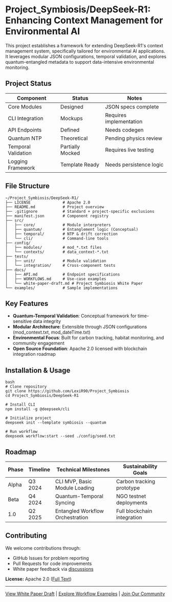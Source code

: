 # Project_Symbiosis/DeepSeek-R1: Enhancing Context Management for Environmental AI

This project establishes a framework for extending DeepSeek-R1's context management system, specifically tailored for environmental AI applications. It leverages modular JSON configurations, temporal validation, and explores quantum-entangled metadata to support data-intensive environmental monitoring.

## Project Status

| Component          | Status           | Notes                     |
|--------------------|------------------|---------------------------|
| Core Modules       | Designed         | JSON specs complete       |
| CLI Integration    | Mockups          | Requires implementation   |
| API Endpoints      | Defined          | Needs codegen             |
| Quantum NTP        | Theoretical      | Pending physics review    |
| Temporal Validation| Partially Mocked | Requires live testing     |
| Logging Framework  | Template Ready   | Needs persistence logic   |

## File Structure

```
~/Project_Symbiosis/DeepSeek-R1/
├── LICENSE              # Apache 2.0
├── README.md            # Project overview
├── .gitignore           # Standard + project-specific exclusions
├── manifest.json        # Component registry
├── src/
│   ├── core/            # Module interpreters
│   ├── quantum/         # Entanglement logic (Conceptual)
│   ├── temporal/        # NTP & drift correction
│   └── cli/             # Command-line tools
├── config/
│   ├── modules/         # mod_*.txt files
│   └── contexts/        # data_context-*.txt
├── tests/
│   ├── unit/            # Module validation
│   └── integration/     # Cross-component tests
├── docs/
│   ├── API.md           # Endpoint specifications
│   ├── WORKFLOWS.md     # Use-case examples
│   └── white-paper-draft.md # Project Symbiosis White Paper
└── examples/            # Sample implementations
```

## Key Features

- **Quantum-Temporal Validation**: Conceptual framework for time-sensitive data integrity
- **Modular Architecture**: Extensible through JSON configurations (mod_context.txt, mod_dateTime.txt)
- **Environmental Focus**: Built for carbon tracking, habitat monitoring, and community engagement
- **Open Source Foundation**: Apache 2.0 licensed with blockchain integration roadmap

## Installation & Usage

```
bash
# Clone repository
git clone https://github.com/LexiR90/Project_Symbiosis
cd Project_Symbiosis/DeepSeek-R1

# Install CLI
npm install -g @deepseek/cli

# Initialize project
deepseek init --template symbiosis --quantum

# Run workflow
deepseek workflow:start --seed ./config/seed.txt
```

## Roadmap

| Phase   | Timeline   | Technical Milestones                     | Sustainability Goals               |
|---------|------------|------------------------------------------|-------------------------------------|
| Alpha   | Q3 2024    | CLI MVP, Basic Module Loading            | Carbon tracking prototype          |
| Beta    | Q4 2024    | Quantum-Temporal Syncing                 | NGO testnet deployments             |
| 1.0     | Q2 2025    | Entangled Workflow Orchestration         | Full blockchain integration         |

## Contributing

We welcome contributions through:
- GitHub Issues for problem reporting
- Pull Requests for code improvements
- White paper feedback via [discussions](https://github.com/LexiR90/Project_Symbiosis/discussions)

**License:** Apache 2.0 ([Full Text](https://www.apache.org/licenses/LICENSE-2.0.txt))

---

[View White Paper Draft](./docs/white-paper-draft.md) | [Explore Workflow Examples](./examples) | [Join Our Community](https://discord.gg/example-invite)
